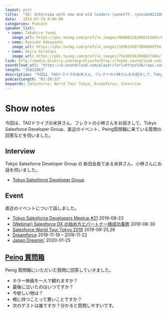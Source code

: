 ```yaml
---
layout: post
title:  "35: Interview with new and old leaders (yonet77, ryosuke921186)"
date:   2019-07-29 0:00:00
categories: Podcast
speaker_list:
 - name: Takahiro Yonei
   image_url: https://pbs.twimg.com/profile_images/904862282068312065/EipaTmja_400x400.jpg
 - name: Ryosuke Kobayashi
   image_url: https://pbs.twimg.com/profile_images/1096245673094049794/ac-O75PS_400x400.png
 - name: Akira Kuratani
   image_url: https://pbs.twimg.com/profile_images/754365362808827904/Ig84TgbE_400x400.jpg
link: http://media.blubrry.com/migrationfm/http://feeds.soundcloud.com/stream/660589604-migrationfm-35-interview-with-new-and-old-leaders-yonet77-ryosuke921186.mp3
soundcloud_url: "https://w.soundcloud.com/player/?url=https%3A//api.soundcloud.com/tracks/660589604&color=%23ff5500&auto_play=false&hide_related=false&show_comments=true&show_user=true&show_reposts=false&show_teaser=true"
length: "35812063"
description: "今回は、TAOドライブの米井さん、フレクトの小林さんをお招きして、Tokyo Salesforce Developer Group、直近のイベント、Peing質問箱に来ている質問の回答などを伺いました。"
podcastLength: "01:20:33"
keywords: Salesforce, World Tour Tokyo, Dreamforce, Interview
---
```


# Show notes

今回は、TAOドライブの米井さん、フレクトの小林さんをお招きして、Tokyo Salesforce Developer Group、直近のイベント、Peing質問箱に来ている質問の回答などを伺いました。

## Interview

Tokyo Salesforce Developer Group の 新旧会長である米井さん、小林さんにお話を伺いました。
- [Tokyo Salesforce Developer Group](https://sfdg.tokyo/)

## Event
直近のイベントについて話しました。
- [Tokyo Salesforce Developers Meetup #21](https://www.trailblazers.jp/event/tokyo-salesforce-developers-meetup-21/) 2019-08-23
- [(Webinar) Salesforce DX の始め方とパートナー様成功事例](https://developer.salesforce.com/events/webinars/salesforcedx-20190830) 2019-08-30
- [Salesforce World Tour Tokyo 2019](https://www.salesforce.com/jp/events/worldtour/19/overview/) 2019-09-25,26
- [Dreamforce](https://www.salesforce.com/dreamforce/) 2019-11-19 – 2019-11-22
- [Japan Dreamin'](https://www.japandreamin.com/) 2020-01-25

## [Peing 質問箱](https://peing.net/ja/migrationfm?tab=received&event=0)
Peing 質問箱にいただいた質問に回答していきました。
- ホラー映画を一人で観れますか？
- 最後に泣いたのはいつですか？
- 今欲しい物は？
- 根に持つことって悪いことですか？
- 次のゲストは誰ですか？分かると質問しやすいです。
